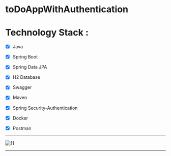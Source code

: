 # toDoAppWithAuthentication


# Technology Stack :

- [x] Java 

- [x] Spring Boot 

- [x] Spring Data JPA 

- [x] H2 Database

- [x] Swagger

- [x] Maven

- [x] Spring Security-Authentication

- [x] Docker

- [x] Postman

<hr>

![11](https://user-images.githubusercontent.com/96151920/189272489-3a45c7b0-a04e-4c65-97da-1be7ae8a982d.JPG)

<hr>
